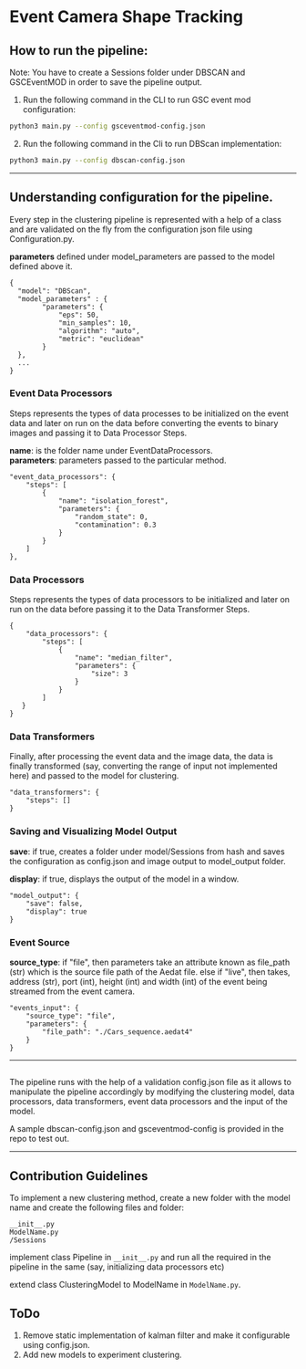 # Event Camera Shape Tracking

## How to run the pipeline:

Note: You have to create a Sessions folder under DBSCAN and GSCEventMOD in order to save the pipeline output.

1. Run the following command in the CLI to run GSC event mod configuration:

```bash
python3 main.py --config gsceventmod-config.json
```

2. Run the following command in the Cli to run DBScan implementation:

```bash
python3 main.py --config dbscan-config.json
```

---

## Understanding configuration for the pipeline.

Every step in the clustering pipeline is represented with a help of a class and are validated on the fly 
from the configuration json file using Configuration.py.

**parameters** defined under model_parameters are passed to the model defined above it. 

```
{
  "model": "DBScan",
  "model_parameters" : {
        "parameters": {
            "eps": 50,
            "min_samples": 10,
            "algorithm": "auto",
            "metric": "euclidean"
        }
  },
  ...
}
```



### Event Data Processors
Steps represents the types of data processes to be initialized on the event data and later on run on the data before 
converting the events to binary images and passing it to Data Processor Steps.

**name**: is the folder name under EventDataProcessors. <br>
**parameters**: parameters passed to the particular method.


```
"event_data_processors": {
    "steps": [
        {
            "name": "isolation_forest",
            "parameters": {
                "random_state": 0,
                "contamination": 0.3
            }
        }
    ]
},
```

### Data Processors
Steps represents the types of data processors to be initialized and later on run on the data
before passing it to the Data Transformer Steps.
```
{
    "data_processors": {
        "steps": [
            {
                "name": "median_filter",
                "parameters": {
                    "size": 3
                }
            }
        ]
   }
}
```

### Data Transformers
Finally, after processing the event data and the image data, the data is finally transformed (say, converting the range 
of input not implemented here) and passed to the model for clustering.

```
"data_transformers": {
    "steps": []
}
```

### Saving and Visualizing Model Output

**save**: if true, creates a folder under model/Sessions from hash and saves the configuration as config.json and image 
output to model_output folder.

**display**: if true, displays the output of the model in a window.

```
"model_output": {
    "save": false,
    "display": true
}
```

### Event Source

**source_type**: if "file", then parameters take an attribute known as file_path (str) which is the source file path of 
the Aedat file. else if "live", then takes, address (str), port (int), height (int) and width (int) of the event being 
streamed from the event camera.

```
"events_input": {
    "source_type": "file",
    "parameters": {
        "file_path": "./Cars_sequence.aedat4"
    }
}
```

---
## 

The pipeline runs with the help of a validation config.json file as it allows to manipulate the pipeline
accordingly by modifying the clustering model, data processors, data transformers, event data processors 
and the input of the model.

A sample dbscan-config.json and gsceventmod-config is provided in the repo to test out.

---
## Contribution Guidelines

To implement a new clustering method, create a new folder with the model name and create the following files and folder:

```
__init__.py
ModelName.py
/Sessions
```
implement class Pipeline in `__init__.py` and run all the required in the pipeline in the same (say, initializing data processors etc)

extend class ClusteringModel to ModelName in `ModelName.py`.


## ToDo

1. Remove static implementation of kalman filter and make it configurable using config.json.
2. Add new models to experiment clustering.
